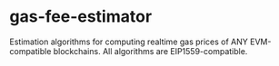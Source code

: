 # gas-fee-estimator 
Estimation algorithms for computing realtime gas prices of ANY EVM-compatible blockchains. All algorithms are EIP1559-compatible.

